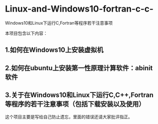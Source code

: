 # Linux-and-Windows10-fortran-c-c-
Windows10和Linux下运行C,Fortran等程序若干注意事项

本项目包含以下内容：

## 1.如何在Windows10上安装虚拟机

## 2.如何在ubuntu上安装第一性原理计算软件：abinit软件

## 3.关于在Windows10和Linux下运行C,C++,Fortran等程序的若干注意事项（包括下载安装以及使用）

这个项目主要是写给自己防止遗忘，里面的错误还请大家批评指正。
